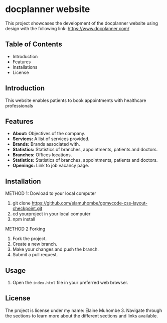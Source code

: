 # docplanner website

This project showcases the development of the docplanner website using design with the following link: https://www.docplanner.com/

## Table of Contents
- Introduction
- Features
- Installations
- License
  
## Introduction
This website enables patients to book appointments with healthcare professionals

## Features

- **About:** Objectives of the company.
- **Services:** A list of services provided.
- **Brands:** Brands associated with.
- **Statistics:** Statistics of branches, appointments, patients and doctors.
- **Branches:** Offices locations.
- **Statistics:** Statistics of branches, appointments, patients and doctors.
- **Openings:** Link to job vacancy page.

## Installation
METHOD 1: Dowload to your local computer
1. git clone https://github.com/elamuhombe/gomycode-css-layout-checkpoint.git
2. cd yourproject in your local computer
3. npm install


METHOD 2 Forking
1. Fork the project.
2. Create a new branch.
3. Make your changes and push the branch.
4. Submit a pull request.

## Usage

1. Open the `index.html` file in your preferred web browser.

## License
The project is license under my name: Elaine Muhombe
3. Navigate through the sections to learn more about the different sections and links available.
